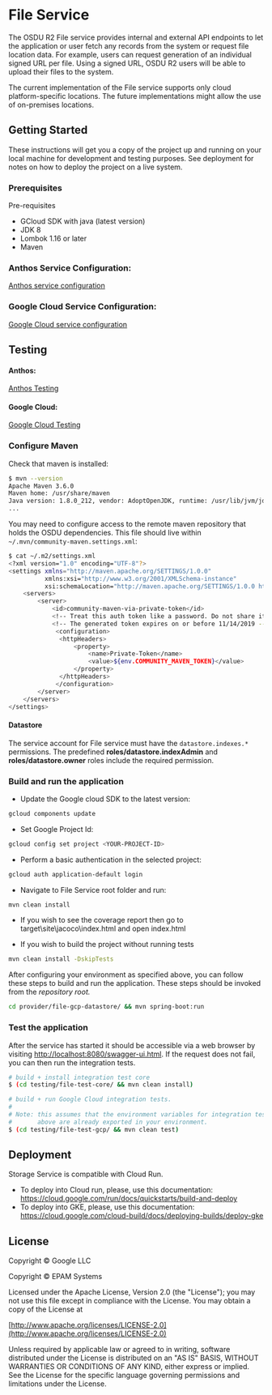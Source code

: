 # File Service

The OSDU R2 File service provides internal and external API endpoints to let the application or user
fetch any records from the system or request file location data. For example, users can request
generation of an individual signed URL per file. Using a signed URL, OSDU R2 users will be able to
upload their files to the system.

The current implementation of the File service supports only cloud platform-specific locations. The
future implementations might allow the use of on-premises locations.

## Getting Started

These instructions will get you a copy of the project up and running on your local machine for
development and testing purposes. See deployment for notes on how to deploy the project on a live
system.

### Prerequisites

Pre-requisites

* GCloud SDK with java (latest version)
* JDK 8
* Lombok 1.16 or later
* Maven

### Anthos Service Configuration:

[Anthos service configuration ](docs/anthos/README.md)
### Google Cloud Service Configuration:
[Google Cloud service configuration ](docs/gcp/README.md)

## Testing

#### Anthos:
[Anthos Testing](docs/anthos/README.md)
#### Google Cloud:
[Google Cloud Testing](docs/gcp/README.md)


### Configure Maven

Check that maven is installed:

```bash
$ mvn --version
Apache Maven 3.6.0
Maven home: /usr/share/maven
Java version: 1.8.0_212, vendor: AdoptOpenJDK, runtime: /usr/lib/jvm/jdk8u212-b04/jre
...
```

You may need to configure access to the remote maven repository that holds the OSDU dependencies.
This file should live within `~/.mvn/community-maven.settings.xml`:

```bash
$ cat ~/.m2/settings.xml
<?xml version="1.0" encoding="UTF-8"?>
<settings xmlns="http://maven.apache.org/SETTINGS/1.0.0"
          xmlns:xsi="http://www.w3.org/2001/XMLSchema-instance"
          xsi:schemaLocation="http://maven.apache.org/SETTINGS/1.0.0 http://maven.apache.org/xsd/settings-1.0.0.xsd">
    <servers>
        <server>
            <id>community-maven-via-private-token</id>
            <!-- Treat this auth token like a password. Do not share it with anyone, including Microsoft support. -->
            <!-- The generated token expires on or before 11/14/2019 -->
             <configuration>
              <httpHeaders>
                  <property>
                      <name>Private-Token</name>
                      <value>${env.COMMUNITY_MAVEN_TOKEN}</value>
                  </property>
              </httpHeaders>
             </configuration>
        </server>
    </servers>
</settings>
```

#### Datastore

The service account for File service must have the `datastore.indexes.*` permissions. The
predefined **roles/datastore.indexAdmin** and **roles/datastore.owner** roles include the required
permission.

### Build and run the application

* Update the Google cloud SDK to the latest version:

```bash
gcloud components update
```

* Set Google Project Id:

```bash
gcloud config set project <YOUR-PROJECT-ID>
```

* Perform a basic authentication in the selected project:

```bash
gcloud auth application-default login
```

* Navigate to File Service root folder and run:

```bash
mvn clean install
```

* If you wish to see the coverage report then go to target\site\jacoco\index.html and open
  index.html

* If you wish to build the project without running tests

```bash
mvn clean install -DskipTests
```

After configuring your environment as specified above, you can follow these steps to build and run
the application. These steps should be invoked from the *repository root.*

```bash
cd provider/file-gcp-datastore/ && mvn spring-boot:run
```

### Test the application

After the service has started it should be accessible via a web browser by
visiting [http://localhost:8080/swagger-ui.html](http://localhost:8080/swagger-ui.html). If the
request does not fail, you can then run the integration tests.

```bash
# build + install integration test core
$ (cd testing/file-test-core/ && mvn clean install)

# build + run Google Cloud integration tests.
#
# Note: this assumes that the environment variables for integration tests as outlined
#       above are already exported in your environment.
$ (cd testing/file-test-gcp/ && mvn clean test)
```

## Deployment

Storage Service is compatible with Cloud Run.

* To deploy into Cloud run, please, use this documentation:
  https://cloud.google.com/run/docs/quickstarts/build-and-deploy
* To deploy into GKE, please, use this documentation:
  https://cloud.google.com/cloud-build/docs/deploying-builds/deploy-gke

## License

Copyright © Google LLC

Copyright © EPAM Systems

Licensed under the Apache License, Version 2.0 (the "License"); you may not use this file except in
compliance with the License. You may obtain a copy of the License at

[http://www.apache.org/licenses/LICENSE-2.0](http://www.apache.org/licenses/LICENSE-2.0)

Unless required by applicable law or agreed to in writing, software distributed under the License is
distributed on an "AS IS" BASIS, WITHOUT WARRANTIES OR CONDITIONS OF ANY KIND, either express or
implied. See the License for the specific language governing permissions and limitations under the
License.
